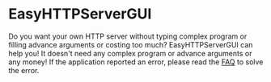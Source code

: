 # EasyHTTPServerGUI
Do you want your own HTTP server without typing complex program or filling advance arguments or costing too much?
EasyHTTPServerGUI can help you!
It doesn't need any complex program or advance arguments or any money!
If the application reported an error, please read the [FAQ](https://github.com/g1thubhack3r/EasyHTTPServerGUI/blob/master/FAQ.txt) to solve the error.
